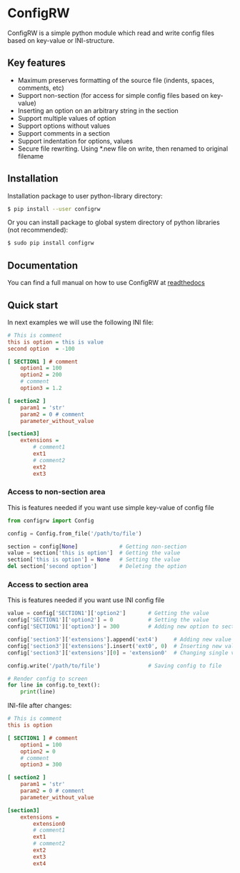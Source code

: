 # ConfigRW

ConfigRW is a simple python module which read and write config files based on key-value or INI-structure.

## Key features

* Maximum preserves formatting of the source file (indents, spaces, comments, etc)
* Support non-section (for access for simple config files based on key-value)
* Inserting an option on an arbitrary string in the section
* Support multiple values of option
* Support options without values
* Support comments in a section
* Support indentation for options, values
* Secure file rewriting. Using *.new file on write, then renamed to original filename

## Installation

Installation package to user python-library directory:

```bash
$ pip install --user configrw
```

Or you can install package to global system directory of python libraries (not recommended):

```bash
$ sudo pip install configrw
```

## Documentation

You can find a full manual on how to use ConfigRW at [readthedocs](https://configrw.readthedocs.io)

## Quick start

In next examples we will use the following INI file:

```ini
# This is comment
this is option = this is value
second option  = -100

[ SECTION1 ] # comment
    option1 = 100
    option2 = 200
    # comment
    option3 = 1.2

[ section2 ]
    param1 = 'str'
    param2 = 0 # comment
    parameter_without_value

[section3]
    extensions =
        # comment1
        ext1
        # comment2
        ext2
        ext3
```

### Access to non-section area

This is features needed if you want use simple key-value of config file

```python
from configrw import Config

config = Config.from_file('/path/to/file')

section = config[None]             # Getting non-section
value = section['this is option']  # Getting the value
section['this is option'] = None   # Setting the value
del section['second option']       # Deleting the option
```

### Access to section area

This is features needed if you want use INI config file

```python
value = config['SECTION1']['option2']       # Getting the value
config['SECTION1']['option2'] = 0           # Setting the value
config['SECTION1']['option3'] = 300         # Adding new option to section

config['section3']['extensions'].append('ext4')     # Adding new value to multiple values
config['section3']['extensions'].insert('ext0', 0)  # Inserting new value
config['section3']['extensions'][0] = 'extension0'  # Changing single value of multiple values

config.write('/path/to/file')               # Saving config to file

# Render config to screen
for line in config.to_text():
    print(line)
```

INI-file after changes:

```ini
# This is comment
this is option

[ SECTION1 ] # comment
    option1 = 100
    option2 = 0
    # comment
    option3 = 300

[ section2 ]
    param1 = 'str'
    param2 = 0 # comment
    parameter_without_value

[section3]
    extensions =
        extension0
        # comment1
        ext1
        # comment2
        ext2
        ext3
        ext4
```
